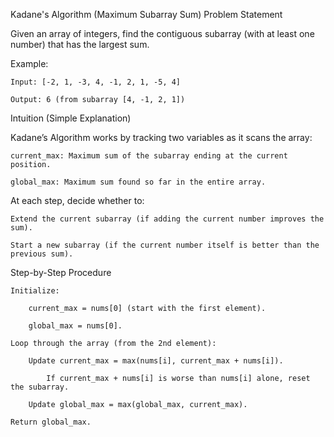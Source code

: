 Kadane's Algorithm (Maximum Subarray Sum)
Problem Statement

Given an array of integers, find the contiguous subarray (with at least one number) that has the largest sum.

Example:

    Input: [-2, 1, -3, 4, -1, 2, 1, -5, 4]

    Output: 6 (from subarray [4, -1, 2, 1])

Intuition (Simple Explanation)

Kadane’s Algorithm works by tracking two variables as it scans the array:

    current_max: Maximum sum of the subarray ending at the current position.

    global_max: Maximum sum found so far in the entire array.

At each step, decide whether to:

    Extend the current subarray (if adding the current number improves the sum).

    Start a new subarray (if the current number itself is better than the previous sum).

Step-by-Step Procedure

    Initialize:

        current_max = nums[0] (start with the first element).

        global_max = nums[0].

    Loop through the array (from the 2nd element):

        Update current_max = max(nums[i], current_max + nums[i]).

            If current_max + nums[i] is worse than nums[i] alone, reset the subarray.

        Update global_max = max(global_max, current_max).

    Return global_max.